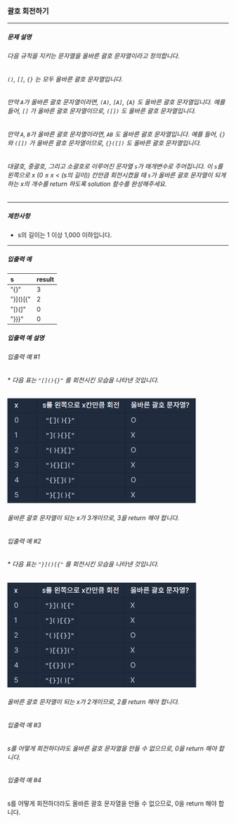 ### 괄호 회전하기

***

##### 문제 설명
###### 다음 규칙을 지키는 문자열을 올바른 괄호 문자열이라고 정의합니다.

###### `()`, `[]`, `{}` 는 모두 올바른 괄호 문자열입니다.
###### 만약 `A`가 올바른 괄호 문자열이라면, `(A)`, `[A]`, `{A}` 도 올바른 괄호 문자열입니다. 예를 들어, `[]` 가 올바른 괄호 문자열이므로, `([])` 도 올바른 괄호 문자열입니다.
###### 만약 `A`, `B`가 올바른 괄호 문자열이라면, `AB` 도 올바른 괄호 문자열입니다. 예를 들어, `{}` 와 `([])` 가 올바른 괄호 문자열이므로, `{}([])` 도 올바른 괄호 문자열입니다.
###### 대괄호, 중괄호, 그리고 소괄호로 이루어진 문자열 `s`가 매개변수로 주어집니다. 이 `s`를 왼쪽으로 x (0 ≤ x < (s의 길이)) 칸만큼 회전시켰을 때 `s`가 올바른 괄호 문자열이 되게 하는 x의 개수를 return 하도록 solution 함수를 완성해주세요.

***

##### 제한사항
* s의 길이는 1 이상 1,000 이하입니다.

***

##### 입출력 예
s       |	result|
|:--    |:--
"[](){}"|	3     |
"}]()[{"|	2     |
"[)(]"  |	0     |
"}}}"   |	0     |

##### 입출력 예 설명
###### 입출력 예 #1

###### * 다음 표는 `"[](){}"` 를 회전시킨 모습을 나타낸 것입니다.

<img src = "https://github.com/YH-LEE21/Programmers/blob/main/src/main/java/%EC%9B%94%EA%B0%84%20%EC%BD%94%EB%93%9C%20%EC%B1%8C%EB%A6%B0%EC%A7%80%20%EC%8B%9C%EC%A6%8C2/%EA%B4%84%ED%98%B8%20%ED%9A%8C%EC%A0%84%ED%95%98%EA%B8%B0/p1.PNG">

###### 올바른 괄호 문자열이 되는 x가 3개이므로, 3을 return 해야 합니다.

###### 입출력 예 #2

###### * 다음 표는 `"}]()[{"` 를 회전시킨 모습을 나타낸 것입니다.
<img src = "https://github.com/YH-LEE21/Programmers/blob/main/src/main/java/%EC%9B%94%EA%B0%84%20%EC%BD%94%EB%93%9C%20%EC%B1%8C%EB%A6%B0%EC%A7%80%20%EC%8B%9C%EC%A6%8C2/%EA%B4%84%ED%98%B8%20%ED%9A%8C%EC%A0%84%ED%95%98%EA%B8%B0/p2.PNG">

###### 올바른 괄호 문자열이 되는 x가 2개이므로, 2를 return 해야 합니다.
###### 입출력 예 #3

###### s를 어떻게 회전하더라도 올바른 괄호 문자열을 만들 수 없으므로, 0을 return 해야 합니다.
###### 입출력 예 #4

s를 어떻게 회전하더라도 올바른 괄호 문자열을 만들 수 없으므로, 0을 return 해야 합니다.
